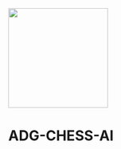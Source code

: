 <img src="https://raw.githubusercontent.com/ADGVLOGS/ADG-ML-AI-Website/main/static/chessicon.svg" height="200px">

# ADG-CHESS-AI
